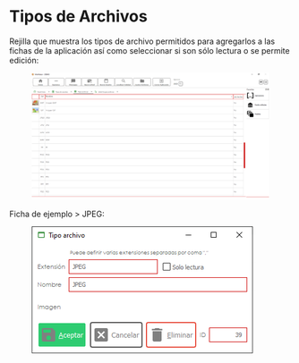 # Tipos de Archivos

Rejilla que muestra los tipos de archivo permitidos para agregarlos a las fichas de la aplicación así como seleccionar si son sólo lectura o se permite edición:

<figure><img src="../../../.gitbook/assets/imagen (2) (1) (1).png" alt=""><figcaption></figcaption></figure>

Ficha de ejemplo > JPEG:

<figure><img src="../../../.gitbook/assets/imagen (1) (10).png" alt=""><figcaption></figcaption></figure>
